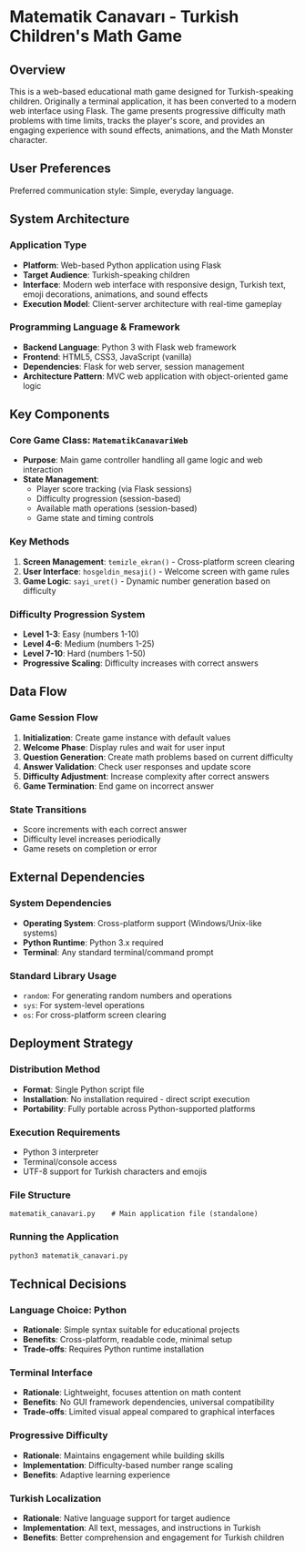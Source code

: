 # Matematik Canavarı - Turkish Children's Math Game

## Overview

This is a web-based educational math game designed for Turkish-speaking children. Originally a terminal application, it has been converted to a modern web interface using Flask. The game presents progressive difficulty math problems with time limits, tracks the player's score, and provides an engaging experience with sound effects, animations, and the Math Monster character.

## User Preferences

Preferred communication style: Simple, everyday language.

## System Architecture

### Application Type
- **Platform**: Web-based Python application using Flask
- **Target Audience**: Turkish-speaking children
- **Interface**: Modern web interface with responsive design, Turkish text, emoji decorations, animations, and sound effects
- **Execution Model**: Client-server architecture with real-time gameplay

### Programming Language & Framework
- **Backend Language**: Python 3 with Flask web framework
- **Frontend**: HTML5, CSS3, JavaScript (vanilla)
- **Dependencies**: Flask for web server, session management
- **Architecture Pattern**: MVC web application with object-oriented game logic

## Key Components

### Core Game Class: `MatematikCanavariWeb`
- **Purpose**: Main game controller handling all game logic and web interaction
- **State Management**: 
  - Player score tracking (via Flask sessions)
  - Difficulty progression (session-based)
  - Available math operations (session-based)
  - Game state and timing controls

### Key Methods
1. **Screen Management**: `temizle_ekran()` - Cross-platform screen clearing
2. **User Interface**: `hosgeldin_mesaji()` - Welcome screen with game rules
3. **Game Logic**: `sayi_uret()` - Dynamic number generation based on difficulty

### Difficulty Progression System
- **Level 1-3**: Easy (numbers 1-10)
- **Level 4-6**: Medium (numbers 1-25) 
- **Level 7-10**: Hard (numbers 1-50)
- **Progressive Scaling**: Difficulty increases with correct answers

## Data Flow

### Game Session Flow
1. **Initialization**: Create game instance with default values
2. **Welcome Phase**: Display rules and wait for user input
3. **Question Generation**: Create math problems based on current difficulty
4. **Answer Validation**: Check user responses and update score
5. **Difficulty Adjustment**: Increase complexity after correct answers
6. **Game Termination**: End game on incorrect answer

### State Transitions
- Score increments with each correct answer
- Difficulty level increases periodically
- Game resets on completion or error

## External Dependencies

### System Dependencies
- **Operating System**: Cross-platform support (Windows/Unix-like systems)
- **Python Runtime**: Python 3.x required
- **Terminal**: Any standard terminal/command prompt

### Standard Library Usage
- `random`: For generating random numbers and operations
- `sys`: For system-level operations
- `os`: For cross-platform screen clearing

## Deployment Strategy

### Distribution Method
- **Format**: Single Python script file
- **Installation**: No installation required - direct script execution
- **Portability**: Fully portable across Python-supported platforms

### Execution Requirements
- Python 3 interpreter
- Terminal/console access
- UTF-8 support for Turkish characters and emojis

### File Structure
```
matematik_canavari.py    # Main application file (standalone)
```

### Running the Application
```bash
python3 matematik_canavari.py
```

## Technical Decisions

### Language Choice: Python
- **Rationale**: Simple syntax suitable for educational projects
- **Benefits**: Cross-platform, readable code, minimal setup
- **Trade-offs**: Requires Python runtime installation

### Terminal Interface
- **Rationale**: Lightweight, focuses attention on math content
- **Benefits**: No GUI framework dependencies, universal compatibility
- **Trade-offs**: Limited visual appeal compared to graphical interfaces

### Progressive Difficulty
- **Rationale**: Maintains engagement while building skills
- **Implementation**: Difficulty-based number range scaling
- **Benefits**: Adaptive learning experience

### Turkish Localization
- **Rationale**: Native language support for target audience
- **Implementation**: All text, messages, and instructions in Turkish
- **Benefits**: Better comprehension and engagement for Turkish children